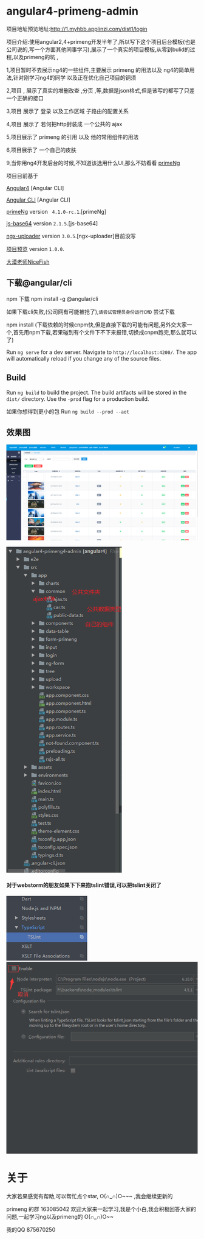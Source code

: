 # angular4-primeng-admin

项目地址预览地址:http://1.myhbb.applinzi.com/dist1/login

项目介绍:使用angular2,4+primeng开发半年了,所以写下这个项目后台模板(也是公司说的,写一个方面其他同事学习),展示了一个真实的项目模板,从零到bulid的过程,以及primeng的坑 , 

1,项目暂时不去展示ng4的一些组件,主要展示 primeng 的用法以及 ng4的简单用法,针对刚学习ng4的同学 以及正在优化自己项目的铜须

2,项目 , 展示了真实的增删改查 ,分页 ,等,数据是json格式,但是该写的都写了只差一个正确的接口

3,项目 展示了 登录 以及工作区域 子路由的配置关系

4,项目 展示了 若何把http封装成 一个公共的  ajax 

5,项目展示了 primeng 的引用 以及 他的常用组件的用法

6,项目展示了 一个自己的皮肤

9,当你用ng4开发后台的时候,不知道该选用什么UI,那么不妨看看 [primeNg](https://www.primefaces.org/primeng/#/)

项目目前基于

[Angular4](https://angular.cn/docs/ts/latest/quickstart.html) [Angular CLI]

[Angular CLI](https://cli.angular.io/) [Angular CLI]

[primeNg](https://www.primefaces.org/primeng/#/) version ` 4.1.0-rc.1`.[primeNg]

[js-base64](https://github.com/dankogai/js-base64) version `2.1.5`.[js-base64]

[ngx-uploader](https://github.com/jkuri/ngx-uploader) version `3.0.5`.[ngx-uploader]目前没写

[项目预览](http://1.myhbb.applinzi.com/dist1/index.html) version `1.0.0`.

[大漠老师NiceFish](http://git.oschina.net/mumu-osc/NiceFish) 

## 下载@angular/cli

npm 下载   npm install -g @angular/cli

如果下载cli失败,(公司网有可能被抢了),`请尝试管理员身份运行CMD` 尝试下载

npm install  (下载依赖的时候cnpm快,但是直接下载的可能有问题,另外交大家一个,首先用npm下载,若果碰到有个文件下不下来报错,切换成cnpm跑完,那么就可以了)

Run `ng serve` for a dev server. Navigate to `http://localhost:4200/`. The app will automatically reload if you change any of the source files.



## Build

Run `ng build` to build the project. The build artifacts will be stored in the `dist/` directory. Use the `-prod` flag for a production build.

如果你想得到更小的包 Run `ng build --prod --aot`

## 效果图

![缩略图](src/assets/image/md/2.png)

![缩略图](src/assets/image/md/1.png)

#### 对于webstorm的朋友如果下下来抱tslint错误,可以把tslint关闭了

![缩略图](src/assets/image/md/3.png)
![缩略图](src/assets/image/md/4.png)

# 关于

大家若果感觉有帮助,可以帮忙点个star, O(∩_∩)O~~~ ,我会继续更新的

primeng 的群  163085042  欢迎大家来一起学习,我是个小白,我会积极回答大家的问题,一起学习ng以及primeng的 O(∩_∩)O~~

我的QQ  875670250
